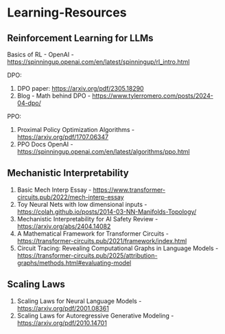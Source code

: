 # Learning-Resources

## Reinforcement Learning for LLMs

Basics of RL - OpenAI - https://spinningup.openai.com/en/latest/spinningup/rl_intro.html

DPO:

1. DPO paper: https://arxiv.org/pdf/2305.18290
2. Blog - Math behind DPO - https://www.tylerromero.com/posts/2024-04-dpo/

PPO:

1. Proximal Policy Optimization Algorithms - https://arxiv.org/pdf/1707.06347
2. PPO Docs OpenAI - https://spinningup.openai.com/en/latest/algorithms/ppo.html

## Mechanistic Interpretability

1. Basic Mech Interp Essay - https://www.transformer-circuits.pub/2022/mech-interp-essay
2. Toy Neural Nets with low dimensional inputs - https://colah.github.io/posts/2014-03-NN-Manifolds-Topology/
3. Mechanistic Interpretability for AI Safety Review - https://arxiv.org/abs/2404.14082
4. A Mathematical Framework for Transformer Circuits - https://transformer-circuits.pub/2021/framework/index.html
5. Circuit Tracing: Revealing Computational Graphs in Language Models - https://transformer-circuits.pub/2025/attribution-graphs/methods.html#evaluating-model

## Scaling Laws

1. Scaling Laws for Neural Language Models - https://arxiv.org/pdf/2001.08361
2. Scaling Laws for Autoregressive Generative Modeling - https://arxiv.org/pdf/2010.14701
